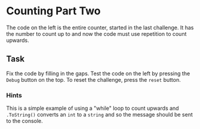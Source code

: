 # Counting Part Two

The code on the left is the entire counter, started in the last challenge. It has the number to count up to and now the code must use repetition to count upwards.

## Task

Fix the code by filling in the gaps. Test the code on the left by pressing the `Debug` button on the top. To reset the challenge, press the `reset` button.

### Hints

This is a simple example of using a "while" loop to count upwards and `.ToString()` converts an `int` to a `string` and so the message should be sent to the console.

